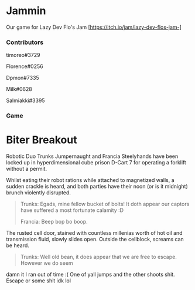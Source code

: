 # Jammin

Our game for Lazy Dev Flo's Jam [https://itch.io/jam/lazy-dev-flos-jam-]

### Contributors

timoreo#3729

Florence#0256

Dpmon#7335

Milk#0628

Salmiakki#3395

### Game

# Biter Breakout

Robotic Duo Trunks Jumpernaught and Francia Steelyhands have been locked up in hyperdimensional cube prison D-Cart 7 for operating a forklift without a permit.

Whilst eating their robot rations while attached to magnetized walls, a sudden crackle is heard, and both parties have their noon (or is it midnight) brunch violently disrupted.

> Trunks: Egads, mine fellow bucket of bolts! It doth appear our captors have suffered a most fortunate calamity :D
> 
> Francia: Beep bop bo boop.

The rusted cell door, stained with countless millenias worth of hot oil and transmission fluid, slowly slides open. Outside the cellblock, screams can be heard.

> Trunks: Well old bean, it does appear that we are free to escape. However we do seem

damn it I ran out of time :( One of yall jumps and the other shoots shit. Escape or some shit idk lol
